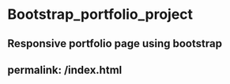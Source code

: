 # Bootstrap_portfolio_project
Responsive portfolio page using bootstrap 
---
permalink: /index.html
---
